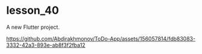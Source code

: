# lesson_40

A new Flutter project.


https://github.com/Abdirakhmonov/ToDo-App/assets/156057814/fdb83083-3332-42a3-893e-ab8f3f2fba12

